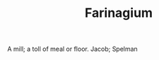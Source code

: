 ---
title: Farinagium
letter: F
permalink: "/definitions/bld-farinagium.html"
body: A mill; a toll of meal or floor. Jacob; Spelman
published_at: '2018-07-07'
source: Black's Law Dictionary 2nd Ed (1910)
layout: post
---